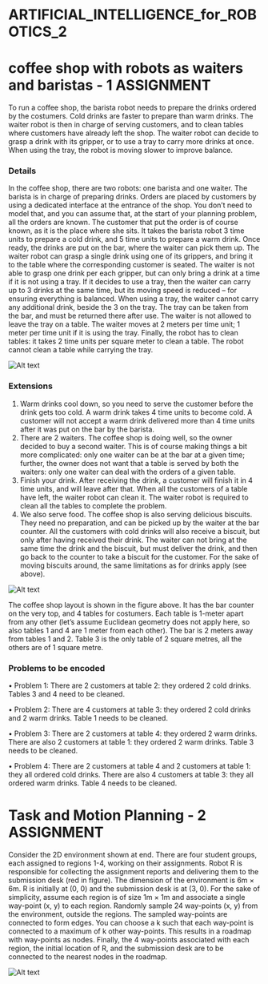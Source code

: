# ARTIFICIAL_INTELLIGENCE_for_ROBOTICS_2 #

# coffee shop with robots as waiters and baristas - 1 ASSIGNMENT 
To run a coffee shop, the barista robot needs to prepare the drinks ordered by the costumers. Cold drinks are faster to prepare than warm drinks. The waiter robot is then in charge of serving customers, and to clean tables where customers have already left the shop. The waiter robot can decide to grasp a drink with its gripper, or to use a tray to carry more drinks at once. When using the tray, the robot is moving slower to improve balance.

### Details 
In the coffee shop, there are two robots: one barista and one waiter. The barista is in charge of preparing drinks. Orders are placed by customers by using a dedicated interface at the entrance of the shop. You don’t need to model that, and you can assume that, at the start of your planning problem, all the orders are known. The customer that put the order is of course known, as it is the place where she sits.  It takes the barista robot 3 time units to prepare a cold drink, and 5 time units to prepare a warm drink.   Once ready, the drinks are put on the bar, where the waiter can pick them up. The waiter robot can grasp a single drink using one of its grippers, and bring it to the table where the corresponding customer is seated. The waiter is not able to grasp one drink per each gripper, but can only bring a drink at a time if it is not using a tray. If it decides to use a tray, then the waiter can carry up to 3 drinks at the same time, but its moving speed is reduced – for ensuring everything is balanced. When using a tray, the waiter cannot carry any additional drink, beside the 3 on the tray. The tray can be taken from the bar, and must be returned there after use. The waiter is not allowed to leave the tray on a table. The waiter moves at 2 meters per time unit; 1 meter per time unit if it is using the tray.  Finally, the robot has to clean tables: it takes 2 time units per square meter to clean a table. The robot cannot clean a table while carrying the tray. 

![Alt text](https://github.com/giangalv/ARTIFICIAL_INTELLIGENCE_for_ROBOTICS_2/tree/main/picture/robotDrink.jpg)

### Extensions 
  1. Warm drinks cool down, so you need to serve the customer before the drink gets too cold. A warm drink takes 4 time units to become cold. A customer will not accept a warm drink delivered more than 4 time units after it was put on the bar by the barista.
  2. There are 2 waiters. The coffee shop is doing well, so the owner decided to buy a second waiter. This is of course making things a bit more complicated: only one waiter can be at the bar at a given time; further, the owner does not want that a table is served by both the waiters: only one waiter can deal with the orders of a given table.
  3. Finish your drink. After receiving the drink, a customer will finish it in 4 time units, and will leave after that. When all the customers of a table have left, the waiter robot can clean it. The waiter robot is required to clean all the tables to complete the problem.
  4. We also serve food. The coffee shop is also serving delicious biscuits. They need no preparation, and can be picked up by the waiter at the bar counter. All the customers with cold drinks will also receive a biscuit, but only after having received their drink. The waiter can not bring at the same time the drink and the biscuit, but must deliver the drink, and then go back to the counter to take a biscuit for the customer.  For the sake of moving biscuits around, the same limitations as for drinks apply (see above).

![Alt text](https://github.com/giangalv/ARTIFICIAL_INTELLIGENCE_for_ROBOTICS_2/tree/main/picture/barConfiguration.png)

The coffee shop layout is shown in the figure above. It has the bar counter on the very top, and 4 tables for costumers. Each table is 1-meter apart from any other (let’s assume Euclidean geometry does not apply here, so also tables 1 and 4 are 1 meter from each other). The bar is 2 meters away from tables 1 and 2. Table 3 is the only table of 2 square metres, all the others are of 1 square metre.  

### Problems to be encoded
• Problem 1: There are 2 customers at table 2: they ordered 2 cold drinks. Tables 3 and 4 need to be cleaned.  

• Problem 2: There are 4 customers at table 3: they ordered 2 cold drinks and 2 warm drinks. Table 1 needs to be cleaned.  

• Problem 3: There are 2 customers at table 4: they ordered 2 warm drinks. There are also 2 customers at table 1: they ordered 2 warm drinks. Table 3 needs to be cleaned.  

• Problem 4: There are 2 customers at table 4 and 2 customers at table 1: they all ordered cold drinks. There are also 4 customers at table 3: they all ordered warm drinks. Table 4 needs to be cleaned. 

# Task and Motion Planning - 2 ASSIGNMENT
Consider the 2D environment shown at end. There are four student groups, each assigned to regions 1-4, working on their assignments. Robot R is responsible for collecting the assignment reports and delivering them to the submission desk (red in figure). The dimension of the environment is 6m × 6m. R is initially at (0, 0) and the submission desk is at (3, 0). For the sake of simplicity, assume each region is of size 1m × 1m and associate a single way-point (x, y) to each region. Randomly sample 24 way-points (x, y) from the environment, outside the regions. The sampled way-points are connected to form edges. You can choose a k such that each way-point is connected to a maximum of k other way-points. This results in a roadmap with way-points as nodes. Finally, the 4 way-points associated with each region, the initial location of R, and the submission desk are to be connected to the nearest nodes in the roadmap.

![Alt text](https://github.com/giangalv/ARTIFICIAL_INTELLIGENCE_for_ROBOTICS_2/tree/main/picture/enviroment_2D.png)
